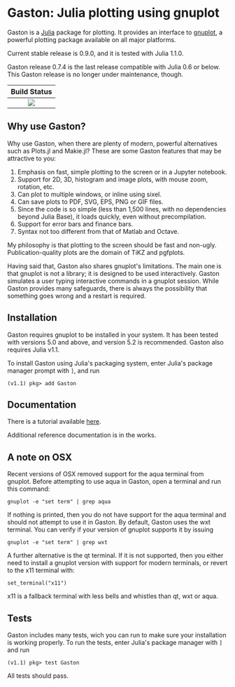 Gaston: Julia plotting using gnuplot
==================================== 

Gaston is a [Julia](https://julialang.org)  package for plotting. It provides an interface to [gnuplot](http://gnuplot.info), a powerful plotting package available on all major platforms.

Current stable release is 0.9.0, and it is tested with Julia 1.1.0.

Gaston release 0.7.4 is the last release compatible with Julia 0.6 or below. This Gaston release is no longer under maintenance, though.

| **Build Status** |
|:----------------:|
| [![][travis-img]][travis-url] |

Why use Gaston?
--------------

Why use Gaston, when there are plenty of modern, powerful alternatives such as Plots.jl and Makie.jl?  These are some Gaston features that may be attractive to you:

1. Emphasis on fast, simple plotting to the screen or in a Jupyter notebook.
1. Support for 2D, 3D, histogram and image plots, with mouse zoom, rotation, etc.
1. Can plot to multiple windows, or inline using sixel.
1. Can save plots to PDF, SVG, EPS, PNG or GIF files.
1. Since the code is so simple (less than 1,500 lines, with no dependencies beyond Julia Base), it loads quickly, even without precompilation.
1. Support for error bars and finance bars.
1. Syntax not too different from that of Matlab and Octave.

My philosophy is that plotting to the screen should be fast and non-ugly. Publication-quality plots are the domain of TiKZ and pgfplots.

Having said that, Gaston also shares gnuplot's limitations. The main one is
that gnuplot is not a library; it is designed to be used interactively. Gaston
simulates a user typing interactive commands in a gnuplot session. While Gaston
provides many safeguards, there is always the possibility that something goes
wrong and a restart is required.

Installation
------------

Gaston requires gnuplot to be installed in your system. It has been tested with versions 5.0 and above, and version 5.2 is recommended. Gaston also requires Julia v1.1.

To install Gaston using Julia's packaging system, enter Julia's package manager prompt with `]`, and run

    (v1.1) pkg> add Gaston

Documentation
-------------

There is a tutorial available [here](https://nbviewer.jupyter.org/github/mbaz/Gaston.jl/blob/master/doc/gaston-tutorial.ipynb).

Additional reference documentation is in the works.

A note on OSX
-------------

Recent versions of OSX removed support for the aqua terminal from gnuplot.
Before attempting to use aqua in Gaston, open a terminal and run this
command:

    gnuplot -e "set term" | grep aqua

If nothing is printed, then you do not have support for the aqua terminal and
should not attempt to use it in Gaston. By default, Gaston uses the wxt
terminal. You can verify if your version of gnuplot supports it by issuing

    gnuplot -e "set term" | grep wxt

A further alternative is the qt terminal. If it is not supported, then you either need to install a gnuplot version with support for modern terminals, or revert to the x11 terminal with:

    set_terminal("x11")

x11 is a fallback terminal with less bells and whistles than qt, wxt or aqua.

Tests
-----

Gaston includes many tests, wich you can run to make sure your installation is
working properly. To run the tests, enter Julia's package manager with `]` and run

    (v1.1) pkg> test Gaston

All tests should pass.

[travis-url]: https://api.travis-ci.org/mbaz/Gaston.jl
[travis-img]: https://api.travis-ci.org/mbaz/Gaston.jl.svg?tag=v0.9.0
